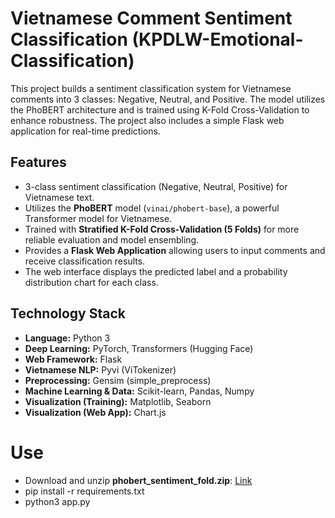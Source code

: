 # Vietnamese Comment Sentiment Classification (KPDLW-Emotional-Classification)

This project builds a sentiment classification system for Vietnamese comments into 3 classes: Negative, Neutral, and Positive. The model utilizes the PhoBERT architecture and is trained using K-Fold Cross-Validation to enhance robustness. The project also includes a simple Flask web application for real-time predictions.

## Features

*   3-class sentiment classification (Negative, Neutral, Positive) for Vietnamese text.
*   Utilizes the **PhoBERT** model (`vinai/phobert-base`), a powerful Transformer model for Vietnamese.
*   Trained with **Stratified K-Fold Cross-Validation (5 Folds)** for more reliable evaluation and model ensembling.
*   Provides a **Flask Web Application** allowing users to input comments and receive classification results.
*   The web interface displays the predicted label and a probability distribution chart for each class.

## Technology Stack

*   **Language:** Python 3
*   **Deep Learning:** PyTorch, Transformers (Hugging Face)
*   **Web Framework:** Flask
*   **Vietnamese NLP:** Pyvi (ViTokenizer)
*   **Preprocessing:** Gensim (simple_preprocess)
*   **Machine Learning & Data:** Scikit-learn, Pandas, Numpy
*   **Visualization (Training):** Matplotlib, Seaborn
*   **Visualization (Web App):** Chart.js

# Use
* Download and unzip **phobert_sentiment_fold.zip**: [Link](https://drive.google.com/drive/folders/1tmm6rFgs_qLR5ZpgG6m_fn2yOl0qW1r3?usp=sharing)
* pip install -r requirements.txt
* python3 app.py

